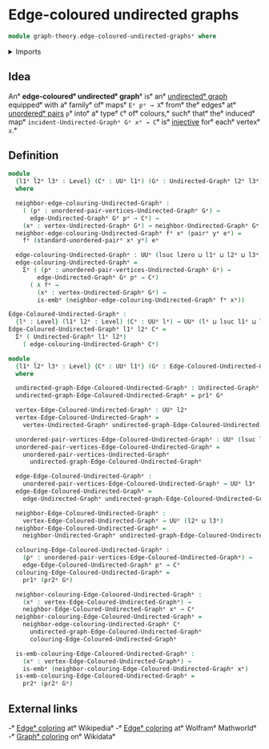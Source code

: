 # Edge-coloured undirected graphs

```agda
module graph-theory.edge-coloured-undirected-graphsᵉ where
```

<details><summary>Imports</summary>

```agda
open import foundation.dependent-pair-typesᵉ
open import foundation.embeddingsᵉ
open import foundation.universe-levelsᵉ
open import foundation.unordered-pairsᵉ

open import graph-theory.neighbors-undirected-graphsᵉ
open import graph-theory.undirected-graphsᵉ
```

</details>

## Idea

Anᵉ **edge-colouredᵉ undirectedᵉ graph**ᵉ isᵉ anᵉ
[undirectedᵉ graph](graph-theory.undirected-graphs.mdᵉ) equippedᵉ with aᵉ familyᵉ ofᵉ
mapsᵉ `Eᵉ pᵉ → X`ᵉ fromᵉ theᵉ edgesᵉ atᵉ
[unorderedᵉ pairs](foundation.unordered-pairs.mdᵉ) `p`ᵉ intoᵉ aᵉ typeᵉ `C`ᵉ ofᵉ colours,ᵉ
suchᵉ thatᵉ theᵉ inducedᵉ mapᵉ `incident-Undirected-Graphᵉ Gᵉ xᵉ → C`ᵉ isᵉ
[injective](foundation.injective-maps.mdᵉ) forᵉ eachᵉ vertexᵉ `x`.ᵉ

## Definition

```agda
module _
  {l1ᵉ l2ᵉ l3ᵉ : Level} (Cᵉ : UUᵉ l1ᵉ) (Gᵉ : Undirected-Graphᵉ l2ᵉ l3ᵉ)
  where

  neighbor-edge-colouring-Undirected-Graphᵉ :
    ( (pᵉ : unordered-pair-vertices-Undirected-Graphᵉ Gᵉ) →
      edge-Undirected-Graphᵉ Gᵉ pᵉ → Cᵉ) →
    (xᵉ : vertex-Undirected-Graphᵉ Gᵉ) → neighbor-Undirected-Graphᵉ Gᵉ xᵉ → Cᵉ
  neighbor-edge-colouring-Undirected-Graphᵉ fᵉ xᵉ (pairᵉ yᵉ eᵉ) =
    fᵉ (standard-unordered-pairᵉ xᵉ yᵉ) eᵉ

  edge-colouring-Undirected-Graphᵉ : UUᵉ (lsuc lzero ⊔ l1ᵉ ⊔ l2ᵉ ⊔ l3ᵉ)
  edge-colouring-Undirected-Graphᵉ =
    Σᵉ ( (pᵉ : unordered-pair-vertices-Undirected-Graphᵉ Gᵉ) →
        edge-Undirected-Graphᵉ Gᵉ pᵉ → Cᵉ)
      ( λ fᵉ →
        (xᵉ : vertex-Undirected-Graphᵉ Gᵉ) →
        is-embᵉ (neighbor-edge-colouring-Undirected-Graphᵉ fᵉ xᵉ))

Edge-Coloured-Undirected-Graphᵉ :
  {lᵉ : Level} (l1ᵉ l2ᵉ : Level) (Cᵉ : UUᵉ lᵉ) → UUᵉ (lᵉ ⊔ lsuc l1ᵉ ⊔ lsuc l2ᵉ)
Edge-Coloured-Undirected-Graphᵉ l1ᵉ l2ᵉ Cᵉ =
  Σᵉ ( Undirected-Graphᵉ l1ᵉ l2ᵉ)
    ( edge-colouring-Undirected-Graphᵉ Cᵉ)

module _
  {l1ᵉ l2ᵉ l3ᵉ : Level} {Cᵉ : UUᵉ l1ᵉ} (Gᵉ : Edge-Coloured-Undirected-Graphᵉ l2ᵉ l3ᵉ Cᵉ)
  where

  undirected-graph-Edge-Coloured-Undirected-Graphᵉ : Undirected-Graphᵉ l2ᵉ l3ᵉ
  undirected-graph-Edge-Coloured-Undirected-Graphᵉ = pr1ᵉ Gᵉ

  vertex-Edge-Coloured-Undirected-Graphᵉ : UUᵉ l2ᵉ
  vertex-Edge-Coloured-Undirected-Graphᵉ =
    vertex-Undirected-Graphᵉ undirected-graph-Edge-Coloured-Undirected-Graphᵉ

  unordered-pair-vertices-Edge-Coloured-Undirected-Graphᵉ : UUᵉ (lsuc lzero ⊔ l2ᵉ)
  unordered-pair-vertices-Edge-Coloured-Undirected-Graphᵉ =
    unordered-pair-vertices-Undirected-Graphᵉ
      undirected-graph-Edge-Coloured-Undirected-Graphᵉ

  edge-Edge-Coloured-Undirected-Graphᵉ :
    unordered-pair-vertices-Edge-Coloured-Undirected-Graphᵉ → UUᵉ l3ᵉ
  edge-Edge-Coloured-Undirected-Graphᵉ =
    edge-Undirected-Graphᵉ undirected-graph-Edge-Coloured-Undirected-Graphᵉ

  neighbor-Edge-Coloured-Undirected-Graphᵉ :
    vertex-Edge-Coloured-Undirected-Graphᵉ → UUᵉ (l2ᵉ ⊔ l3ᵉ)
  neighbor-Edge-Coloured-Undirected-Graphᵉ =
    neighbor-Undirected-Graphᵉ undirected-graph-Edge-Coloured-Undirected-Graphᵉ

  colouring-Edge-Coloured-Undirected-Graphᵉ :
    (pᵉ : unordered-pair-vertices-Edge-Coloured-Undirected-Graphᵉ) →
    edge-Edge-Coloured-Undirected-Graphᵉ pᵉ → Cᵉ
  colouring-Edge-Coloured-Undirected-Graphᵉ =
    pr1ᵉ (pr2ᵉ Gᵉ)

  neighbor-colouring-Edge-Coloured-Undirected-Graphᵉ :
    (xᵉ : vertex-Edge-Coloured-Undirected-Graphᵉ) →
    neighbor-Edge-Coloured-Undirected-Graphᵉ xᵉ → Cᵉ
  neighbor-colouring-Edge-Coloured-Undirected-Graphᵉ =
    neighbor-edge-colouring-Undirected-Graphᵉ Cᵉ
      undirected-graph-Edge-Coloured-Undirected-Graphᵉ
      colouring-Edge-Coloured-Undirected-Graphᵉ

  is-emb-colouring-Edge-Coloured-Undirected-Graphᵉ :
    (xᵉ : vertex-Edge-Coloured-Undirected-Graphᵉ) →
    is-embᵉ (neighbor-colouring-Edge-Coloured-Undirected-Graphᵉ xᵉ)
  is-emb-colouring-Edge-Coloured-Undirected-Graphᵉ =
    pr2ᵉ (pr2ᵉ Gᵉ)
```

## External links

-ᵉ [Edgeᵉ coloring](https://en.wikipedia.org/wiki/Edge_coloringᵉ) atᵉ Wikipediaᵉ
-ᵉ [Edgeᵉ coloring](https://mathworld.wolfram.com/EdgeColoring.htmlᵉ) atᵉ Wolframᵉ
  Mathworldᵉ
-ᵉ [Graphᵉ coloring](https://www.wikidata.org/entity/Q504843ᵉ) onᵉ Wikidataᵉ